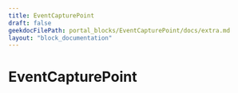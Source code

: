 ```yaml
---
title: EventCapturePoint
draft: false
geekdocFilePath: portal_blocks/EventCapturePoint/docs/extra.md
layout: "block_documentation"
---
```

# EventCapturePoint